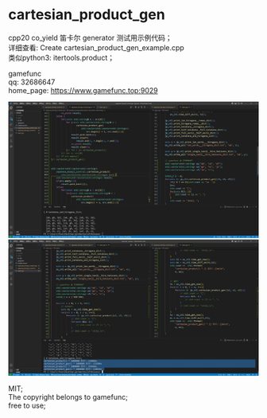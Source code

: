 # cartesian_product_gen  
cpp20 co_yield 笛卡尔 generator 测试用示例代码；    
详细查看: Create cartesian_product_gen_example.cpp   
类似python3: itertools.product；   

gamefunc   
qq: 32686647   
home_page: https://www.gamefunc.top:9029   
  
![image](https://github.com/gamefunc/cartesian_product_gen/blob/main/cartesian_01.jpg)  
![image](https://github.com/gamefunc/cartesian_product_gen/blob/main/cartesian_02.jpg)  

MIT;    
The copyright belongs to gamefunc;    
free to use; 
